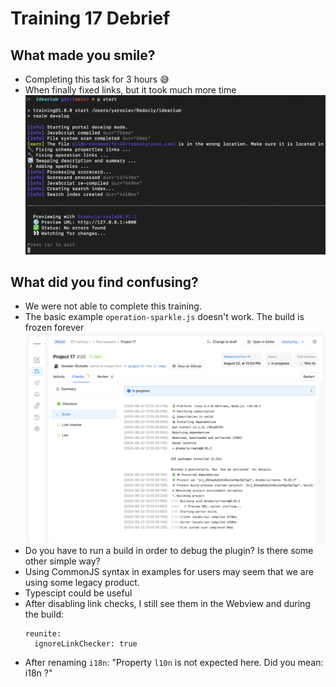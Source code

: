 # Training 17 Debrief

## What made you smile?

- Completing this task for 3 hours 😅
- When finally fixed links, but it took much more time
![realm-logs.png](./realm-logs.png)
## What did you find confusing?

- We were not able to complete this training.
- The basic example `operation-sparkle.js` doesn't work. The build is frozen forever ![build.png](./build.png)
- Do you have to run a build in order to debug the plugin? Is there some other simple way?
- Using CommonJS syntax in examples for users may seem that we are using some legacy product.
- Typescipt could be useful
- After disabling link checks, I still see them in the Webview and during the build:
  ```
  reunite:
    ignoreLinkChecker: true
  ```
- After renaming `i18n`: "Property `l10n` is not expected here. Did you mean: i18n ?"
